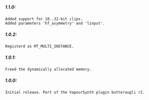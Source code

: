##### 1.1.0:
    Added support for 10..32-bit clips.
    Added parameters 'hf_asymmetry' and 'linput'.

##### 1.0.2:
    Registerd as MT_MULTI_INSTANCE.

##### 1.0.1:
    Freed the dynamically allocated memory.
    
##### 1.0.0:
    Initial release. Port of the VapourSynth plugin butteraugli r2.
    